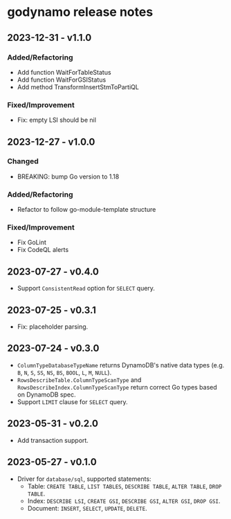 # godynamo release notes

## 2023-12-31 - v1.1.0

### Added/Refactoring

- Add function WaitForTableStatus
- Add function WaitForGSIStatus
- Add method TransformInsertStmToPartiQL

### Fixed/Improvement

- Fix: empty LSI should be nil

## 2023-12-27 - v1.0.0

### Changed

- BREAKING: bump Go version to 1.18

### Added/Refactoring

- Refactor to follow go-module-template structure

### Fixed/Improvement

- Fix GoLint
- Fix CodeQL alerts

## 2023-07-27 - v0.4.0

- Support `ConsistentRead` option for `SELECT` query.

## 2023-07-25 - v0.3.1

- Fix: placeholder parsing.

## 2023-07-24 - v0.3.0

- `ColumnTypeDatabaseTypeName` returns DynamoDB's native data types (e.g. `B`, `N`, `S`, `SS`, `NS`, `BS`, `BOOL`, `L`, `M`, `NULL`).
- `RowsDescribeTable.ColumnTypeScanType` and `RowsDescribeIndex.ColumnTypeScanType` return correct Go types based on DynamoDB spec.
- Support `LIMIT` clause for `SELECT` query.

## 2023-05-31 - v0.2.0

- Add transaction support.

## 2023-05-27 - v0.1.0

- Driver for `database/sql`, supported statements:
  - Table: `CREATE TABLE`, `LIST TABLES`, `DESCRIBE TABLE`, `ALTER TABLE`, `DROP TABLE`.
  - Index: `DESCRIBE LSI`, `CREATE GSI`, `DESCRIBE GSI`, `ALTER GSI`, `DROP GSI`.
  - Document: `INSERT`, `SELECT`, `UPDATE`, `DELETE`.
